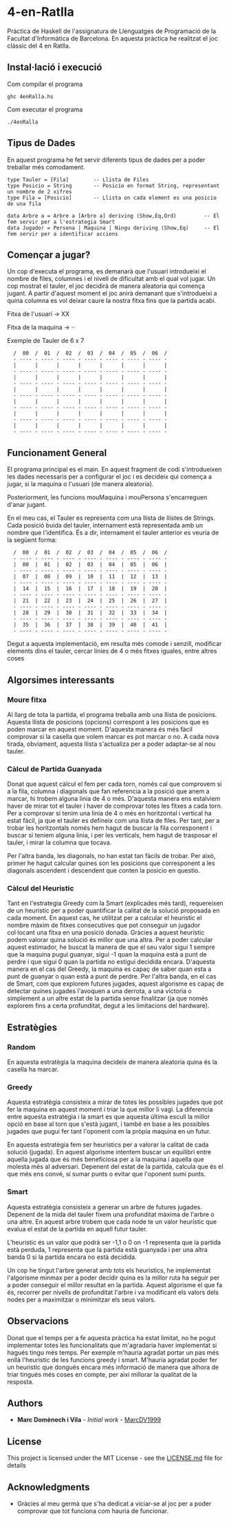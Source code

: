 # 4-en-Ratlla
Pràctica de Haskell de l'assignatura de Llenguatges de Programació de la Facultat d'Informàtica de Barcelona. En aquesta pràctica he realitzat el joc clàssic del 4 en Ratlla.


## Instal·lació i execució

Com compilar el programa

```
ghc 4enRalla.hs
```

Com executar el programa

```
./4enRalla
```

## Tipus de Dades

En aquest programa he fet servir diferents tipus de dades per a poder treballar més comodament.

```
type Tauler = [Fila]        -- Llista de Files
type Posicio = String       -- Posicio en format String, representant un nombre de 2 xifres
type Fila = [Posicio]       -- Llista on cada element es una posicio de una fila

data Arbre a = Arbre a [Arbre a] deriving (Show,Eq,Ord)         -- El fem servir per a l'estrategia Smart
data Jugador = Persona | Maquina | Ningu deriving (Show,Eq)     -- El fem servir per a identificar accions
```

## Començar a jugar?

Un cop d'executa el programa, es demanarà que l'usuari introdueixi el nombre de files, columnes i el nivell de dificultat amb el qual vol jugar. Un cop mostrat el tauler, el joc decidirà de manera aleatoria qui comença jugant. A partir d'aquest moment el joc anirà demanant que s'introdueixi a quina columna es vol deixar caure la nostra fitxa fins que la partida acabi.

Fitxa de l'usuari -> XX

Fitxa de la maquina -> ··

Exemple de Tauler de 6 x 7

```
  /  00  /  01  /  02  /  03  /  04  /  05  /  06  /
  - ---- - ---- - ---- - ---- - ---- - ---- - ---- -
  |      |      |      |      |      |      |      |
  - ---- - ---- - ---- - ---- - ---- - ---- - ---- -
  |      |      |      |      |      |      |      |
  - ---- - ---- - ---- - ---- - ---- - ---- - ---- -
  |      |      |      |      |      |      |      |
  - ---- - ---- - ---- - ---- - ---- - ---- - ---- -
  |      |      |      |      |      |      |      |
  - ---- - ---- - ---- - ---- - ---- - ---- - ---- -
  |      |      |      |      |      |      |      |
  - ---- - ---- - ---- - ---- - ---- - ---- - ---- -
  |      |      |      |      |      |      |      |
  - ---- - ---- - ---- - ---- - ---- - ---- - ---- -
```

## Funcionament General

El programa principal es el main. En aquest fragment de codi s'introdueixen les dades necessaris per a configurar el joc i es decideix qui comença a jugar, si la maquina o l'usuari (de manera aleatoria).

Posteriorment, les funcions mouMaquina i mouPersona s'encarreguen d'anar jugant.

En el meu cas, el Tauler es representa com una llista de llistes de Strings. Cada posició buida del tauler, internament està representada amb un nombre que l'identifica. És a dir, internament el tauler anterior es veuria de la següent forma:

```
  /  00  /  01  /  02  /  03  /  04  /  05  /  06  /
  - ---- - ---- - ---- - ---- - ---- - ---- - ---- -
  |  00  |  01  |  02  |  03  |  04  |  05  |  06  |
  - ---- - ---- - ---- - ---- - ---- - ---- - ---- -
  |  07  |  08  |  09  |  10  |  11  |  12  |  13  |
  - ---- - ---- - ---- - ---- - ---- - ---- - ---- -
  |  14  |  15  |  16  |  17  |  18  |  19  |  20  |
  - ---- - ---- - ---- - ---- - ---- - ---- - ---- -
  |  21  |  22  |  23  |  24  |  25  |  26  |  27  |
  - ---- - ---- - ---- - ---- - ---- - ---- - ---- -
  |  28  |  29  |  30  |  31  |  32  |  33  |  34  |
  - ---- - ---- - ---- - ---- - ---- - ---- - ---- -
  |  35  |  36  |  37  |  38  |  39  |  40  |  41  |
  - ---- - ---- - ---- - ---- - ---- - ---- - ---- -
```
Degut a aquesta implementació, em resulta més comode i senzill, modificar elements dins el tauler, cercar linies de 4 o més fitxes iguales, entre altres coses


## Algorsimes interessants

### Moure fitxa
Al llarg de tota la partida, el programa treballa amb una llista de posicions. Aquesta llista de posicions (opcions) correspont a les posicions que es poden marcar en aquest moment. D'aquesta manera és més fàcil comprovar si la casella que volem marcar es pot marcar o no. A cada nova tirada, obviament, aquesta llista s'actualiza per a poder adaptar-se al nou tauler.


### Càlcul de Partida Guanyada

Donat que aquest càlcul el fem per cada torn, només cal que comprovem si a la fila, columna i diagonals que fan referencia a la posició que anem a marcar, hi trobem alguna linia de 4 o més. D'aquesta manera ens estalviem haver de mirar tot el tauler i haver de comprovar totes les fitxes a cada torn. Per a comprovar si tenim una linia de 4 o més en horitzontal i vertical ha estat fàcil, ja que el tauler es defineix com una llista de files. Per tant, per a trobar les horitzontals només hem hagut de buscar la fila corresponent i buscar si teniem alguna linia, i per les verticals, hem hagut de trasposar el tauler, i mirar la columna que tocava.

Per l'altra banda, les diagonals, no han estat tan fàcils de trobar. Per això, primer he hagut calcular quines son les posicions que corresponent a les diagonals ascendent i descendent que conten la posicio en questio.

### Càlcul del Heuristic

Tant en l'estrategia Greedy com la Smart (explicades més tard), requereixen de un heuristic per a poder quantificar la calitat de la solució proposada en cada moment. En aquest cas, he utilitzat per a calcular el  heuristic el nombre màxim de fitxes consecutives que pot conseguir un jugador col·locant una fitxa en una posició donada. Gràcies a aquest heurístic podem valorar quina solució és millor que una altra. Per a poder calcular aquest estimador, he buscat la manera de que el seu valor sigui 1 sempre que la maquina pugui guanyar, sigui -1 quan la maquina està a punt de perdre i que sigui 0 quan la partida no estigui decidida encara. D'aquesta manera en el cas del Greedy, la maquina es capaç de saber quan esta a punt de guanyar o quan està a punt de perdre. Per l'altra banda, en el cas de Smart, com que explorem futures jugades, aquest algorisme es capaç de detectar quines jugades l'avoquen a una derrota, a una victoria o simplement a un altre estat de la partida sense finalitzar (ja que només explorem fins a certa profunditat, degut a les limitacions del hardware).
 

## Estratègies

### Random

En aquesta estratègia la maquina decideix de manera aleatoria quina és la casella ha marcar. 

### Greedy

Aquesta estratègia consisteix a mirar de totes les possibles jugades que pot fer la maquina en aquest moment i triar la que millor li vagi. La diferencia entre aquesta estratègia i la smart es que aquesta última escull la millor opció en base al torn que s'està jugant, i també en base a les possibles jugades que pugui fer tant l'oponent com la pròpia maquina en un futur. 

En aquesta estratègia fem ser heurístics per a valorar la calitat de cada solució (jugada). En aquest algorisme intentem buscar un equilibri entre aquella jugada que és més beneficiosa per a la maquina i aquella que molesta més al adversari. Depenent del estat de la partida, calcula que és el que més ens convé, si sumar punts o evitar que l'oponent sumi punts.


### Smart

Aquesta estratègia consisteix a generar un arbre de futures jugades. Depenent de la mida del tauler fixem una profunditat màxima de l'arbre o una altre. En aquest arbre trobem que cada node te un valor heuristic que evalua el estat de la partida en aquell futur tauler. 

L'heuristic és un valor que podrà ser -1,1 o 0 on -1 representa que la partida està perduda, 1 representa que la partida està guanyada i per una altra banda 0 si la partida encara no està decidida. 

Un cop he tingut l'arbre generat amb tots els heuristics, he implementat l'algorisme minmax per a poder decidir quina es la millor ruta ha seguir per a poder conseguir el millor resultat en la partida. Aquest algorisme el que fa és, recorrer per nivells de profunditat l'arbre i va modificant els valors dels nodes per a maximitzar o minimitzar els seus valors.

## Observacions

Donat que el temps per a fe aquesta pràctica ha estat limitat, no he pogut implementar totes les funcionalitats que m'agradaria haver implementat si hagués tingu més temps. Per exemple m'hauria agradat portar un pas més enllà l'heuristic de les funcions greedy i smart. M'hauria agradat poder fer un heuristic que dongués encara més informació de manera que alhora de triar tingués més coses en compte, per així millorar la qualitat de la resposta.



## Authors

* **Marc Domènech i Vila** - *Initial work* - [MarcDV1999](https://github.com/MarcDV1999)

## License

This project is licensed under the MIT License - see the [LICENSE.md](LICENSE.md) file for details

## Acknowledgments

* Gràcies al meu germà que s'ha dedicat a viciar-se al joc per a poder comprovar que tot funciona com hauria de funcionar.

